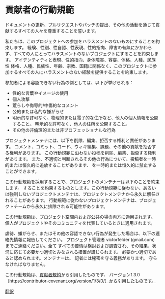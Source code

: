 # 貢献者の行動規範


ドキュメントの更新、プルリクエストやパッチの提出、その他の活動を通じて貢献するすべての人々を尊重することを誓います。

私たちは、このプロジェクトへの参加をハラスメントのないものにすることを約束します。
経験、性別、性自認、性表現、性的指向、障害の有無にかかわらず、すべての人にとってハラスメントのないプロジェクトにすることを約束します。
アイデンティティと表現、性的指向、身体障害、容姿、体格、人種、民族性
体格、人種、民族性、年齢、宗教、国籍に関係なく、このプロジェクトに参加するすべての人にハラスメントのない経験を提供することを約束します。

参加者による容認できない行為の例としては、以下が挙げられる：

* 性的な言葉やイメージの使用
* 個人攻撃
* 荒らしや侮辱的/中傷的なコメント
* 公的または私的な嫌がらせ
* 明示的な許可なく、物理的または電子的な住所など、他人の個人情報を公開すること。
  明示的な許可なく、他人の住所を公開すること。
* その他の非倫理的または非プロフェッショナルな行為

プロジェクトメンテナには、以下を削除、編集、拒否する権利と責任があります。
コメント、コミット、コード、ウィキ編集、課題、その他の貢献を拒否する権利があります。
この行動規範に沿わない投稿を削除、編集、拒否する権利があります。
また、不適切と判断されるその他の行為について、投稿者を一時的または恒久的に追放することがあります、
を一時的または恒久的に禁止することができます。

この行動規範を採用することで、プロジェクトのメンテナーは以下のことを約束します。
することを約束するものとします。この行動規範に従わない、あるいは強制しないプロジェクトメンテナは、プロジェクトメンテナから永久に解任されることがあります。
行動規範に従わないプロジェクトメンテナは、プロジェクトチームから永久に排除される可能性があります。

この行動規範は、プロジェクト空間内および公共の場の両方に適用されます。
個人がプロジェクトやそのコミュニティを代表しているときに適用されます。

虐待、嫌がらせ、またはその他の容認できない行為が発生した場合は、以下の連絡先情報に報告してください。
プロジェクト管理者 victorfelder (gmail.com) までご連絡ください。全て
すべての苦情は検討および調査され、その結果、状況に応じて必要かつ適切とみなされる措置が講じられます。
必要かつ適切であると認められます。メンテナーは、
記者には秘密を守る義務があります。
守らなければなりません。

この行動規範は、[貢献者規約][ホームページ]から引用したものです、
バージョン1.3.0（https://contributor-covenant.org/version/1/3/0/）から引用したものです。

[ホームページ]: https://contributor-covenant.org

[翻訳](README.md#translations)